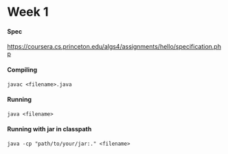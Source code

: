 # Week 1

#### Spec
https://coursera.cs.princeton.edu/algs4/assignments/hello/specification.php

#### Compiling
`javac <filename>.java`

#### Running
`java <filename>`

#### Running with jar in classpath
`java -cp "path/to/your/jar:." <filename>`